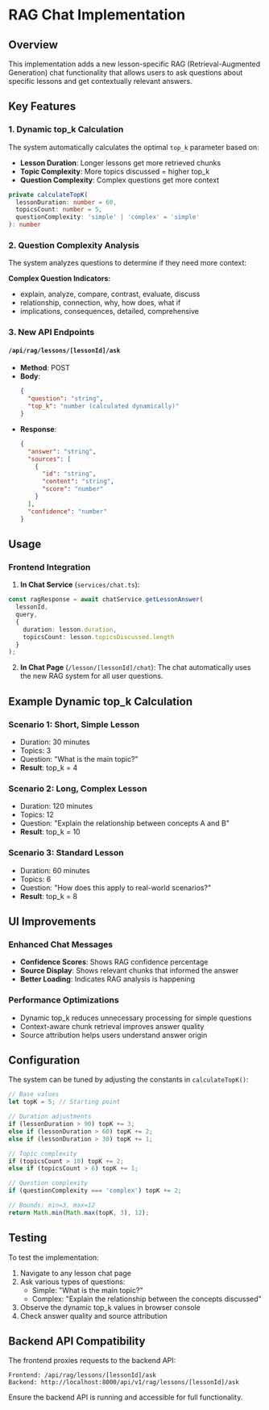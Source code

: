# RAG Chat Implementation

## Overview
This implementation adds a new lesson-specific RAG (Retrieval-Augmented Generation) chat functionality that allows users to ask questions about specific lessons and get contextually relevant answers.

## Key Features

### 1. Dynamic top_k Calculation
The system automatically calculates the optimal `top_k` parameter based on:
- **Lesson Duration**: Longer lessons get more retrieved chunks
- **Topic Complexity**: More topics discussed = higher top_k
- **Question Complexity**: Complex questions get more context

```typescript
private calculateTopK(
  lessonDuration: number = 60, 
  topicsCount: number = 5, 
  questionComplexity: 'simple' | 'complex' = 'simple'
): number
```

### 2. Question Complexity Analysis
The system analyzes questions to determine if they need more context:

**Complex Question Indicators:**
- explain, analyze, compare, contrast, evaluate, discuss
- relationship, connection, why, how does, what if
- implications, consequences, detailed, comprehensive

### 3. New API Endpoints

#### `/api/rag/lessons/[lessonId]/ask`
- **Method**: POST
- **Body**: 
  ```json
  {
    "question": "string",
    "top_k": "number (calculated dynamically)"
  }
  ```
- **Response**:
  ```json
  {
    "answer": "string",
    "sources": [
      {
        "id": "string",
        "content": "string",
        "score": "number"
      }
    ],
    "confidence": "number"
  }
  ```

## Usage

### Frontend Integration

1. **In Chat Service** (`services/chat.ts`):
```typescript
const ragResponse = await chatService.getLessonAnswer(
  lessonId, 
  query, 
  {
    duration: lesson.duration,
    topicsCount: lesson.topicsDiscussed.length
  }
);
```

2. **In Chat Page** (`/lesson/[lessonId]/chat`):
The chat automatically uses the new RAG system for all user questions.

## Example Dynamic top_k Calculation

### Scenario 1: Short, Simple Lesson
- Duration: 30 minutes
- Topics: 3
- Question: "What is the main topic?"
- **Result**: top_k = 4

### Scenario 2: Long, Complex Lesson  
- Duration: 120 minutes
- Topics: 12
- Question: "Explain the relationship between concepts A and B"
- **Result**: top_k = 10

### Scenario 3: Standard Lesson
- Duration: 60 minutes
- Topics: 6
- Question: "How does this apply to real-world scenarios?"
- **Result**: top_k = 8

## UI Improvements

### Enhanced Chat Messages
- **Confidence Scores**: Shows RAG confidence percentage
- **Source Display**: Shows relevant chunks that informed the answer
- **Better Loading**: Indicates RAG analysis is happening

### Performance Optimizations
- Dynamic top_k reduces unnecessary processing for simple questions
- Context-aware chunk retrieval improves answer quality
- Source attribution helps users understand answer origin

## Configuration

The system can be tuned by adjusting the constants in `calculateTopK()`:

```typescript
// Base values
let topK = 5; // Starting point

// Duration adjustments
if (lessonDuration > 90) topK += 3;
else if (lessonDuration > 60) topK += 2;
else if (lessonDuration > 30) topK += 1;

// Topic complexity
if (topicsCount > 10) topK += 2;
else if (topicsCount > 6) topK += 1;

// Question complexity
if (questionComplexity === 'complex') topK += 2;

// Bounds: min=3, max=12
return Math.min(Math.max(topK, 3), 12);
```

## Testing

To test the implementation:

1. Navigate to any lesson chat page
2. Ask various types of questions:
   - Simple: "What is the main topic?"
   - Complex: "Explain the relationship between the concepts discussed"
3. Observe the dynamic top_k values in browser console
4. Check answer quality and source attribution

## Backend API Compatibility

The frontend proxies requests to the backend API:
```
Frontend: /api/rag/lessons/[lessonId]/ask
Backend: http://localhost:8000/api/v1/rag/lessons/[lessonId]/ask
```

Ensure the backend API is running and accessible for full functionality.
